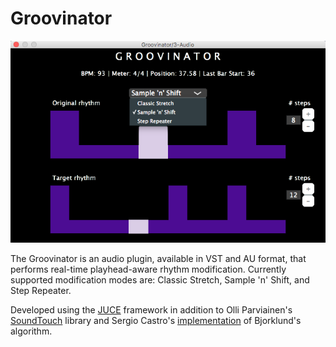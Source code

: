 # Groovinator

![Groovinator screenshot](screenshot.png)

The Groovinator is an audio plugin, available in VST and AU format, that performs real-time playhead-aware rhythm modification. Currently supported modification modes are: Classic Stretch, Sample 'n' Shift, and Step Repeater.

Developed using the [JUCE](https://github.com/WeAreROLI/JUCE) framework in addition to Olli Parviainen's [SoundTouch](https://www.surina.net/soundtouch/) library and Sergio Castro's [implementation](https://bitbucket.org/sjcastroe/bjorklunds-algorithm) of Bjorklund's algorithm.